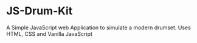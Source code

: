 # JS-Drum-Kit
A Simple JavaScript web Application to simulate a modern drumset.
Uses HTML, CSS and Vanilla JavaScript
